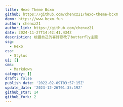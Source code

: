 ```yaml
---
title: Hexo Theme Bcxm
github: https://github.com/chenxz21/hexo-theme-bcxm
demo: https://www.bcxm.fun
author: chenxz21
author_link: https://github.com/chenxz21
date: 2024-11-27T14:42:41.434Z
description: 根据自己的喜好修改了butterfly主题
ssg:
  - Hexo
css:
  - Stylus
ui: []
cms:
  - Markdown
category: []
draft: false
publish_date: '2022-02-09T03:57:15Z'
update_date: '2023-12-26T01:35:19Z'
github_star: 14
github_fork: 2
---
```

